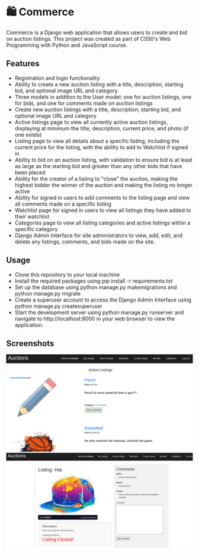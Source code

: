 # 🛍️ Commerce

Commerce is a Django web application that allows users to create and bid on auction listings. This project was created as part of CS50's Web Programming with Python and JavaScript course.

## Features
- Registration and login functionality
- Ability to create a new auction listing with a title, description, starting bid, and optional image URL and category
- Three models in addition to the User model: one for auction listings, one for bids, and one for comments made on auction listings
- Create new auction listings with a title, description, starting bid, and optional image URL and category
- Active listings page to view all currently active auction listings, displaying at minimum the title, description, current price, and photo (if one exists)
- Listing page to view all details about a specific listing, including the current price for the listing, with the ability to add to Watchlist if signed in
- Ability to bid on an auction listing, with validation to ensure bid is at least as large as the starting bid and greater than any other bids that have been placed
- Ability for the creator of a listing to "close" the auction, making the highest bidder the winner of the auction and making the listing no longer active
- Ability for signed in users to add comments to the listing page and view all comments made on a specific listing
- Watchlist page for signed in users to view all listings they have added to their watchlist
- Categories page to view all listing categories and active listings within a specific category
- Django Admin Interface for site administrators to view, add, edit, and delete any listings, comments, and bids made on the site.

## Usage
- Clone this repository to your local machine
- Install the required packages using pip install -r requirements.txt
- Set up the database using python manage.py makemigrations and python manage.py migrate
- Create a superuser account to access the Django Admin Interface using python manage.py createsuperuser
- Start the development server using python manage.py runserver and navigate to http://localhost:8000 in your web browser to view the application.


## Screenshots
![Active Listing Page](images/active_listing.png)
![Listing Page](images/listing_page.png)

